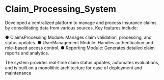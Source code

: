 # Claim_Processing_System

 Developed a centralized platform to manage and process insurance claims by consolidating data from
 various sources. Key features include:

 
 ● ClaimsProcessing Module: Manages claim validation, processing, and status updates.
 ● UserManagement Module: Handles authentication and role-based access control.
 ● Reporting Module: Generates detailed claim reports and analytics.

 
 The system provides real-time claim status updates, automates evaluations, and is built on a monolithic
 architecture for ease of deployment and maintenance
